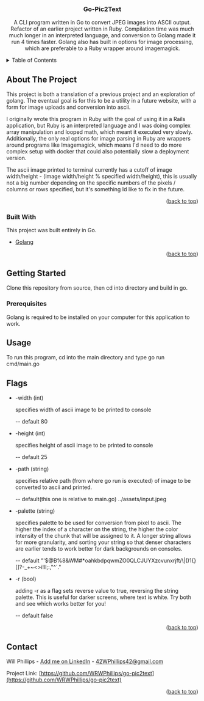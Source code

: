   <h3 align="center">Go-Pic2Text</h3>

  <p align="center">
    A CLI program written in Go to convert JPEG images into ASCII output.
    Refactor of an earlier project written in Ruby. Compilation time was much much longer in an interpreted
    language, and conversion to Golang made it run 4 times faster. Golang also has built in options for image processing,
    which are preferable to a Ruby wrapper around imagemagick.
  </p>
</div>



<!-- TABLE OF CONTENTS -->
<details>
  <summary>Table of Contents</summary>
  <ol>
    <li>
      <a href="#about-the-project">About The Project</a>
      <ul>
        <li><a href="#built-with">Built With</a></li>
      </ul>
    </li>
    <li>
      <a href="#getting-started">Getting Started</a>
    </li>
    <li><a href="#usage">Usage</a></li>
    <li><a href="#contact">Contact</a></li>
  </ol>
</details>



<!-- ABOUT THE PROJECT -->
## About The Project

This project is both a translation of a previous project and an exploration of golang. 
The eventual goal is for this to be a utility in a future website, with a form for image uploads and conversion into ascii.

I originally wrote this program in Ruby with the goal of using it in a Rails application, but Ruby is an interpreted language 
and I was doing complex array manipulation and looped math, which meant it executed very slowly.
Additionally, the only real options for image parsing in Ruby are wrappers around programs like Imagemagick, which means I'd 
need to do more complex setup with docker that could also potentially slow a deployment version.

The ascii image printed to terminal currently has a cutoff of image width/height - (image width/height % specified width/height),
this is usually not a big number depending on the specific numbers of the pixels / columns or rows specified, but it's something Id like 
to fix in the future.


<p align="right">(<a href="#top">back to top</a>)</p>



### Built With

This project was built entirely in Go.

* [Golang](https://go.dev/)

<p align="right">(<a href="#top">back to top</a>)</p>



<!-- GETTING STARTED -->
## Getting Started

Clone this repository from source, then cd into directory and build in go.

### Prerequisites

Golang is required to be installed on your computer for this application to work. 



<!-- USAGE EXAMPLES -->
## Usage

To run this program, cd into the main directory and type go run cmd/main.go


## Flags

* -width (int) 

  specifies width of ascii image to be printed to console 
  
  -- default 80 

* -height (int) 
  
  specifies height of ascii image to be printed to console 

  -- default 25

* -path (string) 
  
  specifies relative path (from where go run is executed) of image 
  to be converted to ascii and printed. 
  
  -- default(this one is relative to main.go) ../assets/input.jpeg 
  
* -palette (string) 

  specifies palette to be used for conversion from pixel to ascii. The higher the index of
  a character on the string, the higher the color intensity of the chunk that will be assigned to it.
  A longer string allows for more granularity, and sorting your string so that denser characters are earlier
  tends to work better for dark backgrounds on consoles.
  
  -- default "'$@B%8&WM#*oahkbdpqwmZO0QLCJUYXzcvunxrjft/\\|()1{}[]?-_+~<>i!lI;:,\"^`."
 
* -r (bool)
 
  adding -r as a flag sets reverse value to true, reversing the string palette. This is useful for
  darker screens, where text is white. Try both and see which works better for you!
  
  -- default false 

<p align="right">(<a href="#top">back to top</a>)</p>


<!-- CONTACT -->
## Contact

Will Phillips - [Add me on LinkedIn](https://www.linkedin.com/in/wrwphillips/) - 42WPhillips42@gmail.com

Project Link: [https://github.com/WRWPhillips/go-pic2text](https://github.com/WRWPhillips/go-pic2text)

<p align="right">(<a href="#top">back to top</a>)</p>


  
  
 
